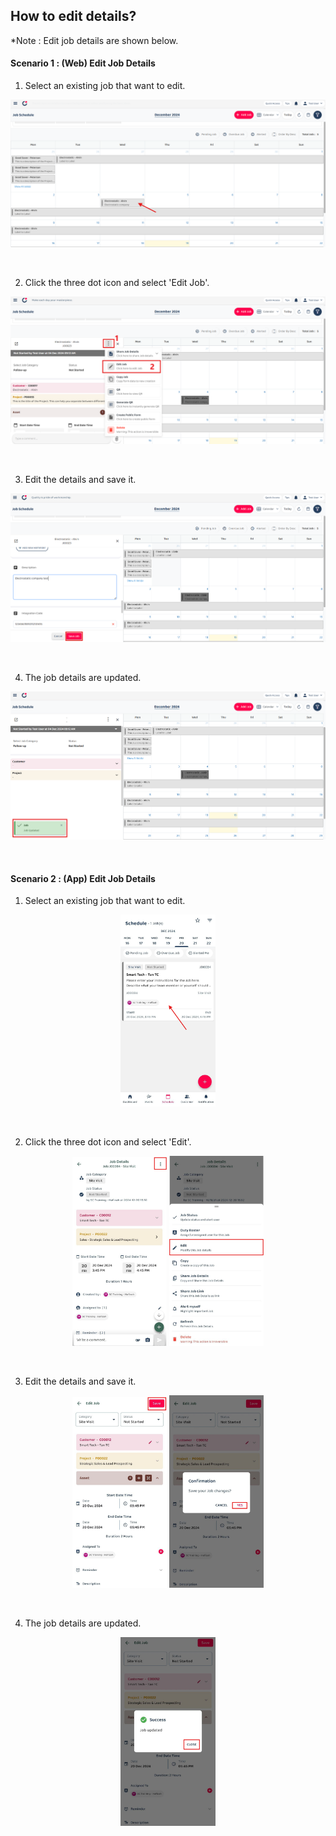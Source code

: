 ## How to edit details?
*Note : Edit job details are shown below.

#### Scenario 1 : (Web) Edit Job Details
1) Select an existing job that want to edit. <br>
<p align="center">
         <img src="img2/Edit_Details_Step_1.png" alt="Edit Job Details">
</p><br>

2) Click the three dot icon and select 'Edit Job'.<br>
<p align="center">
         <img src="img2/Edit_Details_Step_2.png" alt="Edit Job Details">
</p><br>

3) Edit the details and save it.<br>
<p align="center">
         <img src="img2/Edit_Details_Step_3.png" alt="Edit Job Details">
</p><br>

4) The job details are updated.<br>
<p align="center">
         <img src="img2/Edit_Details_Step_4.png" alt="Edit Job Details">
</p><br>

#### Scenario 2 : (App) Edit Job Details
1) Select an existing job that want to edit. <br>
<p align="center">
         <img src="img2/Edit_Details_Step_5.png" alt="Edit Job Details" style="width: 30%; height: auto;">
</p><br>

2) Click the three dot icon and select 'Edit'.<br>
<p align="center">
         <img src="img2/Edit_Details_Step_6.png" alt="Edit Job Details" style="width: 30%; height: auto;">
         <img src="img2/Edit_Details_Step_7.png" alt="Edit Job Details" style="width: 30%; height: auto;">
</p><br>

3) Edit the details and save it.<br>
<p align="center">
         <img src="img2/Edit_Details_Step_8.png" alt="Edit Job Details" style="width: 30%; height: auto;">
         <img src="img2/Edit_Details_Step_9.png" alt="Edit Job Details" style="width: 30%; height: auto;">
</p><br>

4) The job details are updated.<br>
<p align="center">
         <img src="img2/Edit_Details_Step_10.png" alt="Edit Job Details" style="width: 30%; height: auto;">
</p><br>






